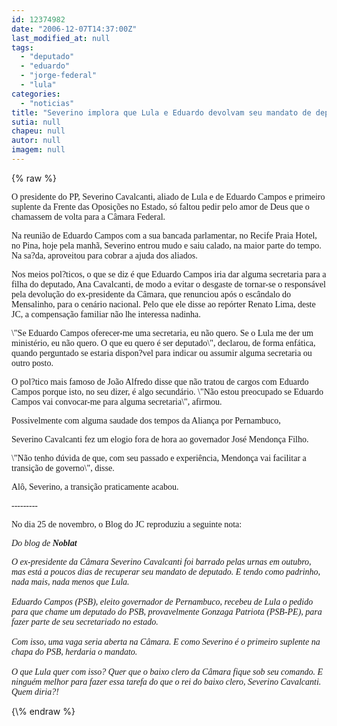 ```yaml
---
id: 12374982
date: "2006-12-07T14:37:00Z"
last_modified_at: null
tags:
  - "deputado"
  - "eduardo"
  - "jorge-federal"
  - "lula"
categories:
  - "noticias"
title: "Severino implora que Lula e Eduardo devolvam seu mandato de deputado federal"
sutia: null
chapeu: null
autor: null
imagem: null
---
```

{\% raw %}
<p><P><FONT face=Verdana>O presidente do PP, Severino Cavalcanti, aliado de Lula e de Eduardo Campos e primeiro suplente da Frente das Oposições no Estado, só faltou pedir pelo amor de Deus que o chamassem de volta para a Câmara Federal. </FONT></P></p>
<p><P><FONT face=Verdana>Na reunião de Eduardo Campos com a sua bancada parlamentar, no Recife Praia Hotel, no Pina, hoje pela manhã, Severino entrou mudo e saiu calado, na maior parte do tempo. Na sa?da, aproveitou para cobrar a ajuda dos aliados.</FONT></P></p>
<p><P><FONT face=Verdana>Nos meios pol?ticos, o que se diz é que Eduardo Campos iria dar alguma secretaria para a filha do deputado, Ana Cavalcanti, de modo a evitar o desgaste de tornar-se o responsável pela devolução do ex-presidente da Câmara, que renunciou após o escândalo do Mensalinho, para o cenário nacional. Pelo que ele disse ao repórter Renato Lima, deste JC, a compensação familiar não lhe interessa nadinha.</FONT></P></p>
<p><P><FONT face=Verdana>\"Se Eduardo Campos oferecer-me uma secretaria, eu não quero. Se o Lula me der um ministério, eu não quero. O que eu quero é ser deputado\", declarou, de forma enfática, quando perguntado se estaria dispon?vel para indicar ou assumir alguma secretaria ou outro posto.</FONT></P></p>
<p><P><FONT face=Verdana>O pol?tico mais famoso de João Alfredo disse que não tratou de cargos com Eduardo Campos porque isto, no seu dizer, é algo secundário. \"Não estou preocupado se Eduardo Campos vai convocar-me para alguma secretaria\", afirmou.</FONT></P></p>
<p><P><FONT face=Verdana>Possivelmente com alguma saudade dos tempos da Aliança por Pernambuco,</p>
<p> Severino Cavalcanti fez um elogio fora de hora ao governador José Mendonça Filho. </FONT></P></p>
<p><P><FONT face=Verdana>\"Não tenho dúvida de que, com seu passado e experiência, Mendonça vai facilitar a transição de governo\", disse. </FONT></P></p>
<p><P><FONT face=Verdana>Alô, Severino, a transição praticamente acabou.</FONT></P></p>
<p><P><FONT face=Verdana>---------</FONT></P></p>
<p><P><FONT face=Verdana>No dia 25 de novembro, o Blog do JC reproduziu a seguinte nota:</FONT></P></p>
<p><P><FONT face=Verdana><EM>Do blog de <STRONG>Noblat</STRONG></EM></FONT></P></p>
<p><P><FONT face=Verdana><EM>O ex-presidente da Câmara Severino Cavalcanti foi barrado pelas urnas em outubro, mas está a poucos dias de recuperar seu mandato de deputado. E tendo como padrinho, nada mais, nada menos que Lula.<BR>&nbsp;<BR>Eduardo Campos (PSB), eleito governador de Pernambuco, recebeu de Lula o pedido para que chame um deputado do PSB, provavelmente Gonzaga Patriota (PSB-PE), para fazer parte de seu secretariado no estado. <BR>&nbsp;<BR>Com isso, uma vaga seria aberta na Câmara. E como Severino é o primeiro suplente na chapa do PSB, herdaria o mandato. <BR>&nbsp;<BR>O que Lula quer com isso? Quer que o baixo clero da Câmara fique sob seu comando. E ninguém melhor para fazer essa tarefa do que o rei do baixo clero, Severino Cavalcanti. Quem diria?!</EM></FONT></P> </p>
{\% endraw %}
